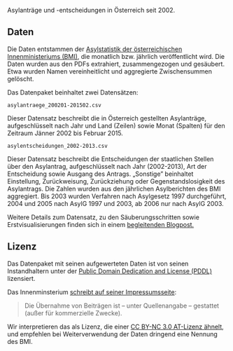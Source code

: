 Asylanträge und -entscheidungen in Österreich seit 2002.

## Daten

Die Daten entstammen der [Asylstatistik der österreichischen Innenministeriums (BMI)](http://www.bmi.gv.at/cms/BMI_Asylwesen/statistik/start.aspx), die monatlich bzw. jährlich veröffentlicht wird. Die Daten wurden aus den PDFs extrahiert, zusammengezogen und gesäubert. Etwa wurden Namen vereinheitlicht und aggregierte Zwischensummen gelöscht. 

Das Datenpaket beinhaltet zwei Datensätzen:

	asylantraege_200201-201502.csv

Dieser Datensatz beschreibt die in Österreich gestellten Asylanträge, aufgeschlüsselt nach Jahr und Land (Zeilen) sowie Monat (Spalten) für den Zeitraum Jänner 2002 bis Februar 2015. 

	asylentscheidungen_2002-2013.csv

Dieser Datensatz beschreibt die Entscheidungen der staatlichen Stellen über den Asylantrag, aufgeschlüsselt nach Jahr (2002-2013), Art der Entscheidung sowie Ausgang des Antrags. „Sonstige” beinhaltet Einstellung, Zurückweisung, Zurückziehung oder Gegenstandslosigkeit des Asylantrags. Die Zahlen wurden aus den jährlichen Asylberichten des BMI aggregiert. Bis 2003 wurden Verfahren nach Asylgesetz 1997 durchgeführt, 2004 und 2005 nach AsylG 1997 und 2003, ab 2006 nur nach AsylG 2003.

Weitere Details zum Datensatz, zu den Säuberungsschritten sowie Erstvisualisierungen finden sich in einem [begleitenden Blogpost.](http://okfn.at/2015/04/21/asyl/)

## Lizenz
Das Datenpaket mit seinen aufgewerteten Daten ist von seinen Instandhaltern unter der [Public Domain Dedication and License (PDDL)](http://opendatacommons.org/licenses/pddl/1.0/) lizensiert.

Das Innenminsterium [schreibt auf seiner Impressumsseite](http://www.bmi.gv.at/cms/bmi_impressum/):
> Die Übernahme von Beiträgen ist – unter Quellenangabe – gestattet (außer für kommerzielle Zwecke).

Wir interpretieren das als Lizenz, die einer [CC BY-NC 3.0 AT-Lizenz ähnelt](https://creativecommons.org/licenses/by-nc/3.0/at/), und empfehlen bei Weiterverwendung der Daten dringend eine Nennung des BMI.  